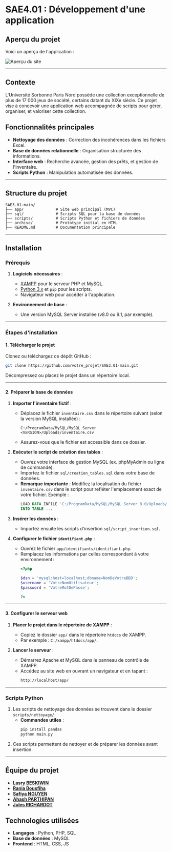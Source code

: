 
# SAE4.01 : Développement d'une application

## Aperçu du projet
Voici un aperçu de l'application :

![Aperçu du site](archive/App/assets/images/site-demo.gif)

---

## Contexte
L'Université Sorbonne Paris Nord possède une collection exceptionnelle de plus de 17 000 jeux de société, certains datant du XIXe siècle. Ce projet vise à concevoir une application web accompagnée de scripts pour gérer, organiser, et valoriser cette collection.

## Fonctionnalités principales
- **Nettoyage des données** : Correction des incohérences dans les fichiers Excel.
- **Base de données relationnelle** : Organisation structurée des informations.
- **Interface web** : Recherche avancée, gestion des prêts, et gestion de l'inventaire.
- **Scripts Python** : Manipulation automatisée des données.

--- 

## Structure du projet
```plaintext
SAE3.01-main/
├── app/              # Site web principal (MVC)
├── sql/              # Scripts SQL pour la base de données
├── scripts/          # Scripts Python et fichiers de données
├── archive/          # Prototype initial en HTML
├── README.md         # Documentation principale
```

---

## Installation

### Prérequis
1. **Logiciels nécessaires** :
   - [XAMPP](https://www.apachefriends.org/index.html) pour le serveur PHP et MySQL.
   - [Python 3.x](https://www.python.org/downloads/) et `pip` pour les scripts.
   - Navigateur web pour accéder à l'application.

2. **Environnement de base** :
   - Une version MySQL Server installée (v8.0 ou 9.1, par exemple).

---

### Étapes d'installation

#### 1. Télécharger le projet
Clonez ou téléchargez ce dépôt GitHub :
```bash
git clone https://github.com/votre_projet/SAE3.01-main.git
```
Décompressez ou placez le projet dans un répertoire local.

---

#### 2. Préparer la base de données
1. **Importer l'inventaire fictif** :
   - Déplacez le fichier `inventaire.csv` dans le répertoire suivant (selon la version MySQL installée) :
     ```
     C:/ProgramData/MySQL/MySQL Server <VERSION>/Uploads/inventaire.csv
     ```
   - Assurez-vous que le fichier est accessible dans ce dossier.

2. **Exécuter le script de création des tables** :
   - Ouvrez votre interface de gestion MySQL (ex. phpMyAdmin ou ligne de commande).
   - Importez le fichier `sql/creation_tables.sql` dans votre base de données.
   - **Remarque importante** : Modifiez la localisation du fichier `inventaire.csv` dans le script pour refléter l'emplacement exact de votre fichier. Exemple :
     ```sql
     LOAD DATA INFILE 'C:/ProgramData/MySQL/MySQL Server 8.0/Uploads/inventaire.csv'
     INTO TABLE ...
     ```

3. **Insérer les données** :
   - Importez ensuite les scripts d'insertion `sql/script_insertion.sql`.

4. **Configurer le fichier `identifiant.php`** :
   - Ouvrez le fichier `app/identifiants/identifiant.php`.
   - Remplacez les informations par celles correspondant à votre environnement :
     ```php
     <?php

     $dsn = 'mysql:host=localhost;dbname=NomDeVotreBDD';
     $username = 'VotreNomUtilisateur';
     $password = 'VotreMotDePasse';

     ?>
     ```

---

#### 3. Configurer le serveur web
1. **Placer le projet dans le répertoire de XAMPP** :
   - Copiez le dossier `app/` dans le répertoire `htdocs` de XAMPP.
   - Par exemple : `C:/xampp/htdocs/app/`.

2. **Lancer le serveur** :
   - Démarrez Apache et MySQL dans le panneau de contrôle de XAMPP.
   - Accédez au site web en ouvrant un navigateur et en tapant :
     ```
     http://localhost/app/
     ```

---

### Scripts Python
1. Les scripts de nettoyage des données se trouvent dans le dossier `scripts/nettoyage/`.
   - **Commandes utiles** :
     ```bash
     pip install pandas
     python main.py
     ```
2. Ces scripts permettent de nettoyer et de préparer les données avant insertion.

---

## Équipe du projet
- **[Lasry BESKIWIN](https://github.com/Lasryy)**
- **[Rania Bousfiha](https://github.com/rania212)**
- **[Safiya NGUYEN](https://github.com/safiya-ng)**
- **[Ahash PARTHIPAN](https://github.com/AhashPARTHIPAN)**
- **[Jules RICHARDOT](https://github.com/JulesRichardot)**

## Technologies utilisées
- **Langages** : Python, PHP, SQL
- **Base de données** : MySQL
- **Frontend** : HTML, CSS, JS
